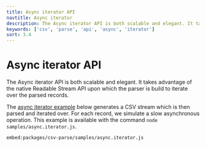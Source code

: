 ```yaml
---
title: Async iterator API
navtitle: Async iterator
description: The Async iterator API is both scalable and elegant. It takes advantage of the native Readable Stream API upon which the parser is build to iterate over the parsed records.
keywords: ['csv', 'parse', 'api', 'async', 'iterator']
sort: 3.4
---
```


# Async iterator API

The Async iterator API is both scalable and elegant. It takes advantage of the native Readable Stream API upon which the parser is build to iterate over the parsed records.

The [async iterator example](https://github.com/adaltas/node-csv/blob/master/packages/csv-parse/samples/async.iterator.js) below generates a CSV stream which is then parsed and iterated over. For each record, we simulate a slow asynchronous operation. This example is available with the command `node samples/async.iterator.js`.

`embed:packages/csv-parse/samples/async.iterator.js`
